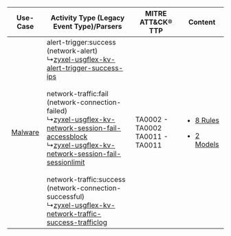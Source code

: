 |    Use-Case    | Activity Type (Legacy Event Type)/Parsers    | MITRE ATT&CK® TTP    | Content    |
|:----:| ---- | ---- | ---- |
| [Malware](../../../UseCases/uc_malware.md) |  alert-trigger:success (network-alert)<br> ↳[zyxel-usgflex-kv-alert-trigger-success-ips](Ps/pC_zyxelusgflexkvalerttriggersuccessips.md)<br><br> network-traffic:fail (network-connection-failed)<br> ↳[zyxel-usgflex-kv-network-session-fail-accessblock](Ps/pC_zyxelusgflexkvnetworksessionfailaccessblock.md)<br> ↳[zyxel-usgflex-kv-network-session-fail-sessionlimit](Ps/pC_zyxelusgflexkvnetworksessionfailsessionlimit.md)<br><br> network-traffic:success (network-connection-successful)<br> ↳[zyxel-usgflex-kv-network-traffic-success-trafficlog](Ps/pC_zyxelusgflexkvnetworktrafficsuccesstrafficlog.md)<br> | TA0002 - TA0002<br>TA0011 - TA0011<br> | [<ul><li>8 Rules</li></ul><ul><li>2 Models</li></ul>](RM/r_m_zyxel_networks_zyxel_usg_flex_Malware.md) |
